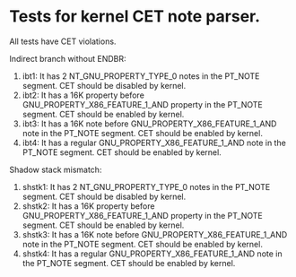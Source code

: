 # Tests for kernel CET note parser.

All tests have CET violations.

Indirect branch without ENDBR:

1. ibt1: It has 2 NT_GNU_PROPERTY_TYPE_0 notes in the PT_NOTE segment.
CET should be disabled by kernel.
2. ibt2: It has a 16K property before GNU_PROPERTY_X86_FEATURE_1_AND
property in the PT_NOTE segment.  CET should be enabled by kernel.
3. ibt3: It has a 16K note before GNU_PROPERTY_X86_FEATURE_1_AND note
in the PT_NOTE segment.  CET should be enabled by kernel.
4. ibt4: It has a regular GNU_PROPERTY_X86_FEATURE_1_AND note in the
PT_NOTE segment.  CET should be enabled by kernel.

Shadow stack mismatch:

1. shstk1: It has 2 NT_GNU_PROPERTY_TYPE_0 notes in the PT_NOTE segment.
CET should be disabled by kernel.
2. shstk2: It has a 16K property before GNU_PROPERTY_X86_FEATURE_1_AND
property in the PT_NOTE segment.  CET should be enabled by kernel.
3. shstk3: It has a 16K note before GNU_PROPERTY_X86_FEATURE_1_AND note
in the PT_NOTE segment.  CET should be enabled by kernel.
4. shstk4: It has a regular GNU_PROPERTY_X86_FEATURE_1_AND note in the
PT_NOTE segment.  CET should be enabled by kernel.

